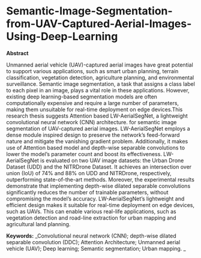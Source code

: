 # Semantic-Image-Segmentation-from-UAV-Captured-Aerial-Images-Using-Deep-Learning

**Abstract**


Unmanned aerial vehicle (UAV)-captured aerial images have great potential to support
various applications, such as smart urban planning, terrain classification, vegetation
detection, agriculture planning, and environmental surveillance. Semantic image
segmentation, a task that assigns a class label to each pixel in an image, plays a vital
role in these applications. However, existing deep learning-based segmentation models are
often computationally expensive and require a large number of parameters, making them
unsuitable for real-time deployment on edge devices.This research thesis suggests Attention
based LW-AerialSegNet, a lightweight convolutional neural network (CNN) architecture.
for semantic image segmentation of UAV-captured aerial images. LW-AerialSegNet
employs a dense module inspired design to preserve the network’s feed-forward nature and
mitigate the vanishing gradient problem. Additionally, it makes use of Attention based
model and depth-wise separable convolutions to lower the model’s parameter count and
boost its effectiveness. LW-AerialSegNet is evaluated on two UAV image datasets: the
Urban Drone Dataset (UDD) and the NITRDrone Dataset. It achieves an intersection
over union (IoU) of 74% and 88% on UDD and NITRDrone, respectively, outperforming
state-of-the-art methods. Moreover, the experimental results demonstrate that implementing
depth-wise dilated separable convolutions significantly reduces the number of trainable
parameters, without compromising the model’s accuracy. LW-AerialSegNet’s lightweight
and efficient design makes it suitable for real-time deployment on edge devices, such as
UAVs. This can enable various real-life applications, such as vegetation detection and
road-line extraction for urban mapping and agricultural land planning.

**Keywords:** _Convolutional neural network (CNN); depth-wise dilated separable
convolution (DDC); Attention Architecture; Unmanned aerial vehicle (UAV); Deep
learning; Semantic segmentation; Urban mapping.
_
